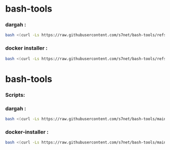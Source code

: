 # bash-tools

### dargah :
```bash
bash <(curl -Ls https://raw.githubusercontent.com/s7net/bash-tools/refs/heads/main/dargah.sh)
```

### docker installer :
```bash
bash <(curl -Ls https://raw.githubusercontent.com/s7net/bash-tools/refs/heads/main/docker-installer.sh)
```

<!-- scripts start -->
# bash-tools

### Scripts:
### dargah :
```bash
bash <(curl -Ls https://raw.githubusercontent.com/s7net/bash-tools/main/dargah.sh)
```

### docker-installer :
```bash
bash <(curl -Ls https://raw.githubusercontent.com/s7net/bash-tools/main/docker-installer.sh)
```

